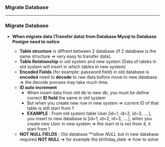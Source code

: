 ### Migrate Database

-------------

### Migrate Database

* **When migrate data (Transfer data) from Database Mysql to Database Postgre need to notice**

  * **Table structure** is diffrent between 2 database (if 2 database is the same structure => very easy to transfer data).
  * **Table Relationship** in old system and new system (Data of tables in old system will insert in which tables in new system)
  * **Encoded Fields** (for example: password field) in old database is **encoded** need to **decode** to raw data before move to new database => the decode process may take much time.
  * **ID auto increment**
    * When insert data from old db to new db, you must be define correct **ID field** the same in old system
    * But when you create new row in new system => current ID of that table is still start from 1
    * **EXAMPLE** : From old system table User [id=1, id=2, id=3, ....], you insert to new database is [id=1, id=2, id=3, ....], when you create new User in new system => the start id is not from 4, it start from 1
  * **NOT NULL FIELDS** : Old database ***allow NULL* but in new database required **NOT NULL** => for example the birthday_date => how to solve

